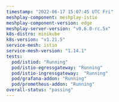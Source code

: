 ```yaml
---
timestamp: "2022-06-17 15:07:45 UTC Fri"
meshplay-component: meshplay-istio
meshplay-component-version: edge
meshplay-server-version: "v0.6.0-rc.5x"
k8s-distro: minikube
k8s-version: "v1.21.5"
service-mesh: istio
service-mesh-version: "1.14.1"
tests:
  pod/istiod: "Running"
  pod/istio-egressgateway: "Running"
  pod/istio-ingressgateway:  "Running"
  pod/grafana-addon: "Running"
  pod/prometheus-addon: "Running"
overall-status: "passing"
---
```

